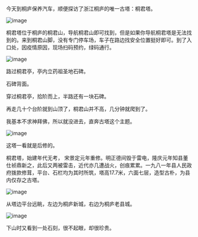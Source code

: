 今天到桐庐保养汽车，顺便探访了浙江桐庐的唯一古塔：桐君塔。

![image](https://github.com/jdzj/ji/assets/2352309/f8e9ec77-55ba-4378-a860-2b3812900dd5)


桐君塔位于桐庐的桐君山，导航桐君山即可找到，但是如果你导航桐君塔是无法找到的。来到桐君山脚，没有专门停车场，车子在路边找安全位置挺好即可。到了入口处，因疫情原因，现场扫码预约，绿码通行。

![image](https://github.com/jdzj/ji/assets/2352309/5111dac9-5aa3-4415-aa4b-b2bbed8a3ed1)


路过桐君亭，亭内立药祖圣地石碑。

石碑背面。

穿过桐君亭，拾阶而上，半路还有一块石碑。

再走几十个台阶就到山顶了，桐君山并不高，几分钟就爬到了。

我基本不求神拜佛，所以就没进去，直奔古塔这个主题。

![image](https://github.com/jdzj/ji/assets/2352309/b0226c70-02a3-44da-8b07-29437023b83e)


这塔一看就是后修的。

桐君塔，始建年代无考， 宋景定元年重修。明正德间毁于雷电，隆庆元年知县董仕祯鼎新之，此后又两被雷击，近代亦几遭战火，创痕累累。一九八一年县人民政府拨款修茸，平台、石栏均为其时所筑，塔高17.7米，六面七层，造型古朴，为县内仅存之古塔。

![image](https://github.com/jdzj/ji/assets/2352309/9fc1c9e1-211a-4f7b-b680-b86f72e2f6b9)


从塔边平台远眺，左边为桐庐新城，右边为桐庐老县城。

![image](https://github.com/jdzj/ji/assets/2352309/cfba12e7-6427-462f-a89d-4103b47b101d)


下山时又看到一处石刻，很不起眼，却很珍贵。
<!-- ##{"timestamp":1598711583}## -->